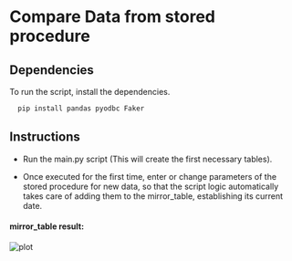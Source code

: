 # Compare Data from stored procedure


## Dependencies

To run the script, install the dependencies.

```bash
  pip install pandas pyodbc Faker
```

## Instructions

- Run the main.py script (This will create the first necessary tables).

- Once executed for the first time, enter or change parameters of the stored procedure for new data, so that the script logic automatically takes care of adding them to the mirror_table, establishing its current date.

#### mirror_table result:
![plot](https://i.imgur.com/WQJfNaU.jpeg)
